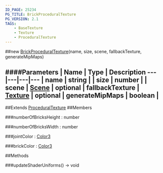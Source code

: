 ```yaml
---
ID_PAGE: 25234
PG_TITLE: BrickProceduralTexture
PG_VERSION: 2.1
TAGS:
    - BaseTexture
    - Texture
    - ProceduralTexture
---
```

##new [BrickProceduralTexture](/classes/BrickProceduralTexture)(name, size, scene, fallbackTexture, generateMipMaps)







####Parameters
 | Name | Type | Description
---|---|---|---
 | name | string | 
 | size | number | 
 | scene | [Scene](/classes/Scene) | 
optional | fallbackTexture | [Texture](/classes/Texture) | 
optional | generateMipMaps | boolean | 
---

##Extends
 [ProceduralTexture](/classes/ProceduralTexture)
##Members

###numberOfBricksHeight : number






###numberOfBricksWidth : number






###jointColor : [Color3](/classes/Color3)






###brickColor : [Color3](/classes/Color3)














##Methods

###updateShaderUniforms() &rarr; void

